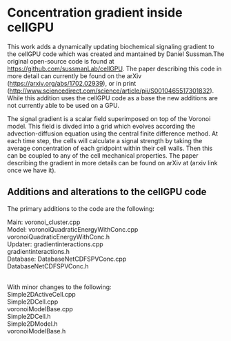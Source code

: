 # Concentration gradient inside cellGPU

This work adds a dynamically updating biochemical signaling gradient to the cellGPU code
which was created and mantained by Daniel Sussman.The original open-source code is found 
at https://github.com/sussmanLab/cellGPU. The paper describing this code in more detail 
can currently be found on the arXiv (https://arxiv.org/abs/1702.02939), or in print 
(http://www.sciencedirect.com/science/article/pii/S0010465517301832). While this addition
uses the cellGPU code as a base the new additions are not currently able to be used on a GPU.

The signal gradient is a scalar field superimposed on top of the Voronoi model. This field
is divded into a grid which evolves according the advection-diffusion equation using 
the central finite difference method. At each time step, the cells will calculate a signal 
strength by taking the average concentration of each gridpoint within their cell walls. Then
this can be coupled to any of the cell mechanical properties. The paper describing the gradient
in more details can be found on arXiv at (arxiv link once we have it). 

## Additions and alterations to the cellGPU code
The primary additions to the code are the following:

Main: voronoi_cluster.cpp  <br />
Model: voronoiQuadraticEnergyWithConc.cpp  <br />
   voronoiQuadraticEnergyWithConc.h  <br />
Updater:  gradientinteractions.cpp  <br />
   gradientinteractions.h  <br />
Database: DatabaseNetCDFSPVConc.cpp  <br />
   DatabaseNetCDFSPVConc.h
                
<br />                
With minor changes to the following:  <br />
Simple2DActiveCell.cpp  <br />
Simple2DCell.cpp  <br />
voronoiModelBase.cpp  <br />
Simple2DCell.h  <br />
Simple2DModel.h  <br />
voronoiModelBase.h  <br />


